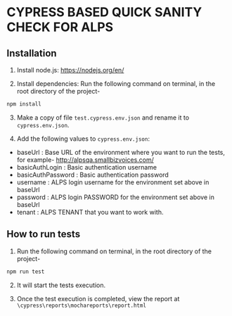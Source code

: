 # CYPRESS BASED QUICK SANITY CHECK FOR ALPS


## Installation

1. Install node.js:
https://nodejs.org/en/

2. Install dependencies:
Run the following command on terminal, in the root directory of the project-

```bash
npm install
```

3. Make a copy of file `test.cypress.env.json` and rename it to `cypress.env.json`.

4. Add the following values to `cypress.env.json`:
- baseUrl : Base URL of the environment where you want to run the tests, for example- http://alpsqa.smallbizvoices.com/
- basicAuthLogin : Basic authentication username
- basicAuthPassword : Basic authentication password
- username : ALPS login username for the environment set above in baseUrl
- password : ALPS login PASSWORD for the environment set above in baseUrl
- tenant : ALPS TENANT that you want to work with.


## How to run tests

1. Run the following command on terminal, in the root directory of the project-
```bash
npm run test
```

2. It will start the tests execution.

3. Once the test execution is completed, view the report at `\cypress\reports\mochareports\report.html`


